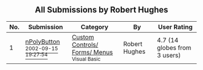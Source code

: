 ﻿<div align="center">

## All Submissions by Robert Hughes

</div>

No.  | Submission | Category | By   | User Rating
---- | ---------- | -------- | ---- | -----------
1 | [nPolyButton<br /><sup>2002-09-15 19:27:54</sup>](https://github.com/Planet-Source-Code/robert-hughes-npolybutton__1-39029) | [Custom Controls/ Forms/  Menus<br /><sup>Visual Basic</sup>](../ByCategory/custom-controls-forms-menus__1-4.md) | Robert Hughes | 4.7 (14 globes from 3 users)
